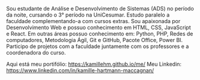 <!--
**KamilleHM/KamilleHM** is a ✨ _special_ ✨ repository because its `README.md` (this file) appears on your GitHub profile.

Here are some ideas to get you started:

- 🔭 I’m currently working on ...
- 🌱 I’m currently learning ...
- 👯 I’m looking to collaborate on ...
- 🤔 I’m looking for help with ...
- 💬 Ask me about ...
- 📫 How to reach me: ...
- 😄 Pronouns: ...
- ⚡ Fun fact: ...
-->

 Sou estudante de Análise e Desenvolvimento de Sistemas (ADS) no período da noite, cursando o 3° período na UniCesumar. Estudo paralelo a faculdade complementando-a com cursos extras.
Sou apaixonada por Desenvolvimento Web e possuo conhecimento em HTML, CSS, JavaScript e React.
Em outras áreas possuo conhecimento em: Python, PHP, Redes de computadores, Metodologia Ágil,  Git e GitHub, Pacote Office, Power BI.
Participo de projetos com a faculdade juntamente com os professores e a coordenadora do curso.

Aqui está meu portifólio:  https://kamillehm.github.io/me/
Meu Linkedin: https://www.linkedin.com/in/kamille-hartmann-maccagnan/
